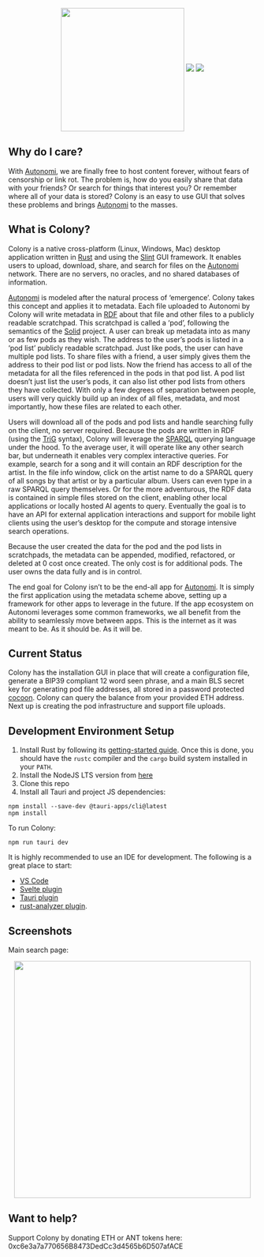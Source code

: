 <p align="center">
 <img align="center" src="https://raw.githubusercontent.com/zettawatt/colony/main/static/splash_screen.png" height="250" />
 <img src="https://img.shields.io/github/issues/zettawatt/colony?style=for-the-badge" />
 <img src="https://img.shields.io/github/actions/workflow/status/zettawatt/colony/ci.yml?style=for-the-badge&logo=github&logoColor=white&label=Build" />
</p>

## Why do I care?

With [Autonomi](https://autonomi.com), we are finally free to host content forever, without fears of censorship or link rot. The problem is, how do you easily share that data with your friends? Or search for things that interest you? Or remember where all of your data is stored? Colony is an easy to use GUI that solves these problems and brings [Autonomi](https://autonomi.com) to the masses.

## What is Colony?

Colony is a native cross-platform (Linux, Windows, Mac) desktop application written in [Rust](https://www.rust-lang.org/) and using the [Slint](https://slint.dev/) GUI framework. It enables users to upload, download, share, and search for files on the [Autonomi](https://autonomi.com) network. There are no servers, no oracles, and no shared databases of information.

[Autonomi](https://autonomi.com) is modeled after the natural process of ‘emergence’. Colony takes this concept and applies it to metadata. Each file uploaded to Autonomi by Colony will write metadata in [RDF](https://www.w3.org/RDF/) about that file and other files to a publicly readable scratchpad. This scratchpad is called a ‘pod’, following the semantics of the [Solid](https://solidproject.org/) project. A user can break up metadata into as many or as few pods as they wish. The address to the user’s pods is listed in a ‘pod list’ publicly readable scratchpad. Just like pods, the user can have multiple pod lists. To share files with a friend, a user simply gives them the address to their pod list or pod lists. Now the friend has access to all of the metadata for all the files referenced in the pods in that pod list. A pod list doesn’t just list the user’s pods, it can also list other pod lists from others they have collected. With only a few degrees of separation between people, users will very quickly build up an index of all files, metadata, and most importantly, how these files are related to each other.

Users will download all of the pods and pod lists and handle searching fully on the client, no server required. Because the pods are written in RDF (using the [TriG](https://en.wikipedia.org/wiki/TriG_(syntax)) syntax), Colony will leverage the [SPARQL](https://en.wikipedia.org/wiki/SPARQL) querying language under the hood. To the average user, it will operate like any other search bar, but underneath it enables very complex interactive queries. For example, search for a song and it will contain an RDF description for the artist. In the file info window, click on the artist name to do a SPARQL query of all songs by that artist or by a particular album. Users can even type in a raw SPARQL query themselves. Or for the more adventurous, the RDF data is contained in simple files stored on the client, enabling other local applications or locally hosted AI agents to query. Eventually the goal is to have an API for external application interactions and support for mobile light clients using the user’s desktop for the compute and storage intensive search operations.

Because the user created the data for the pod and the pod lists in scratchpads, the metadata can be appended, modified, refactored, or deleted at 0 cost once created. The only cost is for additional pods. The user owns the data fully and is in control.

The end goal for Colony isn’t to be the end-all app for [Autonomi](https://autonomi.com). It is simply the first application using the metadata scheme above, setting up a framework for other apps to leverage in the future. If the app ecosystem on Autonomi leverages some common frameworks, we all benefit from the ability to seamlessly move between apps. This is the internet as it was meant to be. As it should be. As it will be.

## Current Status

Colony has the installation GUI in place that will create a configuration file, generate a BIP39 compliant 12 word seen phrase, and a main BLS secret key for generating pod file addresses, all stored in a password protected [cocoon](https://docs.rs/cocoon/latest/cocoon/index.html). Colony can query the balance from your provided ETH address. Next up is creating the pod infrastructure and support file uploads.

## Development Environment Setup

1. Install Rust by following its [getting-started guide](https://www.rust-lang.org/learn/get-started).
   Once this is done, you should have the `rustc` compiler and the `cargo` build system installed in your `PATH`.
2. Install the NodeJS LTS version from [here](https://nodejs.org/en)
3. Clone this repo
4. Install all Tauri and project JS dependencies:

```
npm install --save-dev @tauri-apps/cli@latest
npm install
```

To run Colony:
```
npm run tauri dev
```

It is highly recommended to use an IDE for development. The following is a great place to start:
- [VS Code](https://code.visualstudio.com/)
- [Svelte plugin](https://marketplace.visualstudio.com/items?itemName=svelte.svelte-vscode)
- [Tauri plugin](https://marketplace.visualstudio.com/items?itemName=tauri-apps.tauri-vscode)
- [rust-analyzer plugin](https://marketplace.visualstudio.com/items?itemName=rust-lang.rust-analyzer).

## Screenshots

Main search page:
<p align="center">
 <img align="center" src="https://raw.githubusercontent.com/zettawatt/colony/main/screenshots/search.png" height="480" />
</p>

## Want to help?

Support Colony by donating ETH or ANT tokens here: 0xc6e3a7a770656B8473DedCc3d4565b6D507afACE
